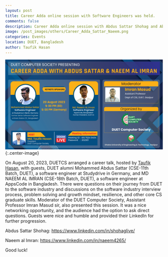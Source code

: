 ```yaml
---
layout: post
title: Career Adda online session with Software Engineers was held.
comments: false
description: Career Adda online session with Abdus Sattar Shohag and Abu Naeem al Imran
image: /post_images/others/Career_Adda_Sattar_Naeem.png
categories: Events
location: DUET, Bangladesh
author: Taufik Hasan
---
```


![Career Adda](/post_images/others/Career_Adda_Sattar_Naeem.png){:.center-image} <br/>

On August 20, 2023, DUETCS arranged a career talk, hosted by <a href="">Taufik Hasan</a>, with guests, DUET alumni Mohammed Abdus Sattar (CSE-11th Batch, DUET), a software engineer at Studydrive in Germany, and MD NAEEM AL IMRAN (CSE-18th Batch, DUET), a software engineer at AppsCode in Bangladesh. There were questions on their journey from DUET to the software industry and discussions on the software industry interview process, problem solving and growth mindset, resilience, and other core CS graduate skills. Moderator of the DUET Computer Society, Assistant Professor Imran Masud sir, also presented this session.
It was a nice networking opportunity, and the audience had the option to ask direct questions. Guests were nice and humble and provided their LinkedIn for further progression.

Abdus Sattar Shohag: <a href="https://www.linkedin.com/in/shohaglive/">https://www.linkedin.com/in/shohaglive/</a>

Naeem al Imran: <a href="https://www.linkedin.com/in/naeem4265/">https://www.linkedin.com/in/naeem4265/</a>

Good luck!